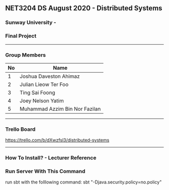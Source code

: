 ## NET3204 DS August 2020 - Distributed Systems
### Sunway University -
### Final Project

---

### Group Members
No | Name
------------ | -------------
1 | Joshua Daveston Ahimaz
2 | Julian Lieow Ter Foo
3 | Ting Sai Foong
4 | Joey Nelson Yatim
5 | Muhammad Azzim Bin Nor Fazilan

---

### Trello Board
https://trello.com/b/dXwzfsl3/distributed-systems

---

### How To Install? - Lecturer Reference

### Run Server With This Command
run sbt with the folllowing command:
sbt "-Djava.security.policy=no.policy"